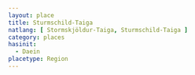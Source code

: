 ```yaml
---
layout: place
title: Sturmschild-Taiga
natlang: [ Stormskjöldur-Taiga, Sturmschild-Taiga ]
category: places
hasinit:
  - Daein
placetype: Region
---
```

